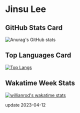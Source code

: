 # Jinsu Lee

## GitHub Stats Card
![Anurag's GitHub stats](https://github-readme-stats.vercel.app/api?username=dllee&show_icons=true&theme=dark)

## Top Languages Card
[![Top Langs](https://github-readme-stats.vercel.app/api/top-langs/?username=dllee&langs_count=8&hide=html&theme=dark&layout=compact)](https://github.com/anuraghazra/github-readme-stats)

## Wakatime Week Stats
[![willianrod's wakatime stats](https://github-readme-stats.vercel.app/api/wakatime?username=jinsu&theme=dark)](https://github.com/anuraghazra/github-readme-stats)

update 2023-04-12
